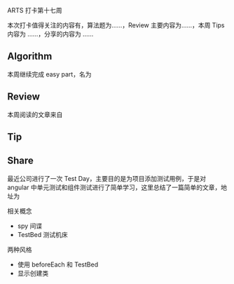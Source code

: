 ARTS 打卡第十七周

本次打卡值得关注的内容有，算法题为……，Review 主要内容为……，本周 Tips 内容为 ……，分享的内容为 ……

<!-- more -->

## Algorithm
本周继续完成 easy part，名为 

## Review
本周阅读的文章来自 

## Tip


## Share
最近公司进行了一次 Test Day，主要目的是为项目添加测试用例，于是对 angular 中单元测试和组件测试进行了简单学习，这里总结了一篇简单的文章，地址为 []()

相关概念
* spy 间谍
* TestBed 测试机床

两种风格
* 使用 beforeEach 和 TestBed
* 显示创建类